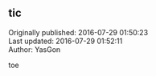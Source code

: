 ## tic  
Originally published: 2016-07-29 01:50:23  
Last updated: 2016-07-29 01:52:11  
Author: YasGon   
  
toe